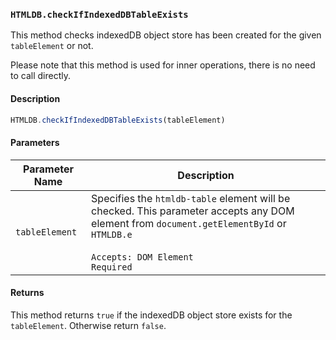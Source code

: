 ### `HTMLDB.checkIfIndexedDBTableExists`

This method checks indexedDB object store has been created for the given `tableElement` or not.

Please note that this method is used for inner operations, there is no need to call directly.

#### Description

```javascript
HTMLDB.checkIfIndexedDBTableExists(tableElement)
```

#### Parameters

| Parameter Name             | Description                               |
| -------------------------- | ----------------------------------------- |
| `tableElement` | Specifies the `htmldb-table` element will be checked. This parameter accepts any DOM element from `document.getElementById` or `HTMLDB.e`<br><br>`Accepts: DOM Element`<br>`Required` |

#### Returns

This method returns `true` if the indexedDB object store exists for the `tableElement`. Otherwise return `false`.